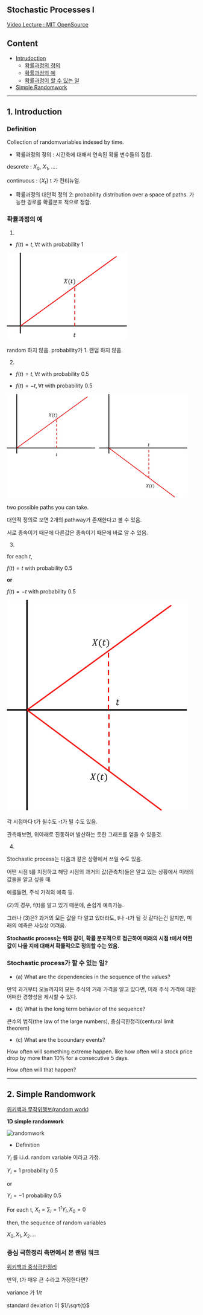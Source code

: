 ## Stochastic Processes I 

[Video Lecture : MIT OpenSource](https://www.youtube.com/watch?v=TuTmC8aOQJE)

## Content

- [Intrudoction](#1.-Stochastic-Process란?-(Introduction))
  - [확률과정의 정의](#Definition)
  - [확률과정의 예](#확률과정의-예)
  - [확률과정이 할 수 있는 일](#stochastic-process가-할-수-있는-일)
- [Simple Randomwork](#2-simple-randomwork)

---

## 1. Introduction

### Definition

Collection of randomvariables indexed by time. 

- 확률과정의 정의 : 시간축에 대해서 연속된 확률 변수들의 집합.

descrete : $X_0$, $X_1$, .... 

continuous : $\{X_t\}$ t 가 컨티뉴얼.

- 확률과정의 대안적 정의 2: probability distribution over a space of paths. 가능한 경로를 확률분포 적으로 정함.


### 확률과정의 예 

1. 

- $f(t) = t, \forall t$ with probability 1

![ex1](images/stochastic1_ex01.png)

random 하지 않음. probability가 1. 랜덤 하지 않음.

2. 

- $f(t) = t, \forall t$ with probability 0.5

- $f(t) = -t, \forall t$ with probability 0.5

![ex1](images/stochastic1_ex02.png)

two possible paths you can take. 

대안적 정의로 보면 2개의 pathway가 존재한다고 볼 수 있음. 

서로 종속이기 때문에 다른값은 종속이기 때문에 바로 알 수 있음.

3. 

for each $t$, 

$f(t) = t$ with probability 0.5

**or**

$f(t) = -t$ with probability 0.5

![ex1](images/stochastic1_ex03.png)

각 시점마다 t가 될수도 -t가 될 수도 있음. 

관측해보면, 위아래로 진동하며 발산하는 듯한 그래프를 얻을 수 있을것. 


4. 

Stochastic process는 다음과 같은 상황에서 쓰일 수도 있음.

어떤 시점 t를 지정하고 해당 시점의 과거의 값(관측치)들은 알고 있는 상황에서 미래의 값들을 알고 싶을 때.

예를들면, 주식 가격의 예측 등. 

(2)의 경우, f(t)를 알고 있기 때문에, 손쉽게 예측가능.

그러나 (3)은? 과거의 모든 값을 다 알고 있더라도, t나 -t가 될 것 같다는건 알지만, 미래의 예측은 사실상 어려움. 

**Stochastic process는 위와 같이, 확률 분포적으로 접근하여 미래의 시점 t에서 어떤 값이 나올 지에 대해서 확률적으로 정의할 수는 있음.**


### Stochastic process가 할 수 있는 일?

- (a) What are the dependencies in the sequence of the values?

만약 과거부터 오늘까지의 모든 주식의 거래 가격을 알고 있다면, 미래 주식 가격에 대한 어떠한 경향성을 제시할 수 있다.  

- (b) What is the long term behavior of the sequence?

큰수의 법칙(the law of the large numbers), 중심극한정리(centural limit theorem)

- (c) What are the booundary events?

How often will something extreme happen. like how often will a stock price drop by more than 10% for a consecutive 5 days.

How often will that happen?

---

## 2. Simple Randomwork

[위키백과 무작위행보(random work)](https://ko.wikipedia.org/wiki/%EB%AC%B4%EC%9E%91%EC%9C%84_%ED%96%89%EB%B3%B4)

**1D simple randonwork**

![randomwork](https://upload.wikimedia.org/wikipedia/commons/7/76/Random_Walk_example.png)

- Definition 

$Y_i$ 를 i.i.d. random variable 이라고 가정.

$Y_i  = 1$ probability 0.5 

or 

$Y_i  = -1$ probability 0.5

For each t, $X_t = \sum_i=1^t Y_i, X_0 = 0$

then, the sequence of random variables 

$X_0, X_1, X_2 ....$

### 중심 극한정리 측면에서 본 랜덤 워크 

[위키백과 중심극한정리](https://ko.wikipedia.org/wiki/%EC%A4%91%EC%8B%AC_%EA%B7%B9%ED%95%9C_%EC%A0%95%EB%A6%AC)

만약, t가 매우 큰 수라고 가정한다면? 

variance 가 $1/t$

standard deviation 이 $1/\sqrt{t}$




